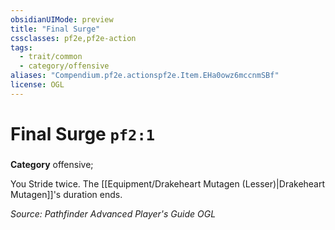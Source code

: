 ```yaml
---
obsidianUIMode: preview
title: "Final Surge"
cssclasses: pf2e,pf2e-action
tags:
  - trait/common
  - category/offensive
aliases: "Compendium.pf2e.actionspf2e.Item.EHa0owz6mccnmSBf"
license: OGL
---
```

# Final Surge `pf2:1`

### 

**Category** offensive; 




You Stride twice. The [[Equipment/Drakeheart Mutagen (Lesser)|Drakeheart Mutagen]]'s duration ends.

*Source: Pathfinder Advanced Player's Guide*
*OGL*